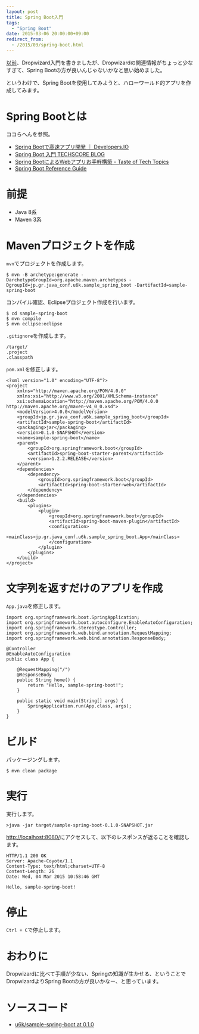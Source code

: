 ```yaml
---
layout: post
title: Spring Boot入門
tags:
  - "Spring Boot"
date: 2015-03-06 20:00:00+09:00
redirect_from:
  - /2015/03/spring-boot.html
---
```


[以前](http://u6k-apps.blogspot.jp/2015/02/dropwizard.html)、Dropwizard入門を書きましたが、Dropwizardの関連情報がちょっと少なすぎて、Spring Bootの方が良いんじゃないかなと思い始めました。

というわけで、Spring Bootを使用してみようと、ハローワールド的アプリを作成してみます。

<!-- more -->

# Spring Bootとは

ココらへんを参照。

- [Spring Bootで高速アプリ開発 ｜ Developers.IO](http://dev.classmethod.jp/server-side/java/springboot/)
- [Spring Boot 入門 TECHSCORE BLOG](http://www.techscore.com/blog/2014/05/01/spring-boot-introduction/)
- [Spring BootによるWebアプリお手軽構築 - Taste of Tech Topics](http://acro-engineer.hatenablog.com/entry/2014/06/03/120128)
- [Spring Boot Reference Guide](http://docs.spring.io/spring-boot/docs/1.2.2.RELEASE/reference/htmlsingle/)

# 前提

- Java 8系
- Maven 3系

# Mavenプロジェクトを作成

`mvn`でプロジェクトを作成します。

```
$ mvn -B archetype:generate -DarchetypeGroupId=org.apache.maven.archetypes -DgroupId=jp.gr.java_conf.u6k.sample_spring_boot -DartifactId=sample-spring-boot
```

コンパイル確認、Eclipseプロジェクト作成を行います。

```
$ cd sample-spring-boot
$ mvn compile
$ mvn eclipse:eclipse
```

`.gitignore`を作成します。

```
/target/
.project
.classpath
```

`pom.xml`を修正します。

```
<?xml version="1.0" encoding="UTF-8"?>
<project
    xmlns="http://maven.apache.org/POM/4.0.0"
    xmlns:xsi="http://www.w3.org/2001/XMLSchema-instance"
    xsi:schemaLocation="http://maven.apache.org/POM/4.0.0 http://maven.apache.org/maven-v4_0_0.xsd">
    <modelVersion>4.0.0</modelVersion>
    <groupId>jp.gr.java_conf.u6k.sample_spring_boot</groupId>
    <artifactId>sample-spring-boot</artifactId>
    <packaging>jar</packaging>
    <version>0.1.0-SNAPSHOT</version>
    <name>sample-spring-boot</name>
    <parent>
        <groupId>org.springframework.boot</groupId>
        <artifactId>spring-boot-starter-parent</artifactId>
        <version>1.2.2.RELEASE</version>
    </parent>
    <dependencies>
        <dependency>
            <groupId>org.springframework.boot</groupId>
            <artifactId>spring-boot-starter-web</artifactId>
        </dependency>
    </dependencies>
    <build>
        <plugins>
            <plugin>
                <groupId>org.springframework.boot</groupId>
                <artifactId>spring-boot-maven-plugin</artifactId>
                <configuration>
                    <mainClass>jp.gr.java_conf.u6k.sample_spring_boot.App</mainClass>
                </configuration>
            </plugin>
        </plugins>
    </build>
</project>
```

# 文字列を返すだけのアプリを作成

`App.java`を修正します。

```
import org.springframework.boot.SpringApplication;
import org.springframework.boot.autoconfigure.EnableAutoConfiguration;
import org.springframework.stereotype.Controller;
import org.springframework.web.bind.annotation.RequestMapping;
import org.springframework.web.bind.annotation.ResponseBody;

@Controller
@EnableAutoConfiguration
public class App {

    @RequestMapping("/")
    @ResponseBody
    public String home() {
        return "Hello, sample-spring-boot!";
    }

    public static void main(String[] args) {
        SpringApplication.run(App.class, args);
    }
}
```

# ビルド

パッケージングします。

```
$ mvn clean package
```

# 実行

実行します。

```
>java -jar target/sample-spring-boot-0.1.0-SNAPSHOT.jar
```

[http://localhost:8080/](http://localhost:8080/)にアクセスして、以下のレスポンスが返ることを確認します。

```
HTTP/1.1 200 OK
Server: Apache-Coyote/1.1
Content-Type: text/html;charset=UTF-8
Content-Length: 26
Date: Wed, 04 Mar 2015 10:58:46 GMT

Hello, sample-spring-boot!
```

# 停止

`Ctrl + C`で停止します。

# おわりに

Dropwizardに比べて手順が少ない、Springの知識が生かせる、ということでDropwizardよりSpring Bootの方が良いかなー、と思っています。

# ソースコード

- [u6k/sample-spring-boot at 0.1.0](https://github.com/u6k/sample-spring-boot/tree/0.1.0)
